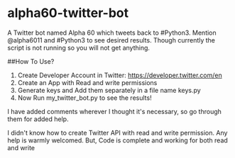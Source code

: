 # alpha60-twitter-bot
A Twitter bot named Alpha 60 which tweets back to #Python3. 
Mention @alpha6011 and #Python3 to see desired results.
Though currently the script is not running so you will not get anything.

##How To Use?
1. Create Developer Account in Twitter: https://developer.twitter.com/en
2. Create an App with Read and write permissions  
3. Generate keys and Add them separately in a file name keys.py
4. Now Run my_twitter_bot.py to see the results!

I have added comments wherever I thought it's necessary, so go through them for added help.

I didn't know how to create Twitter API with read and write permission. Any help is warmly welcomed.
But, Code is complete and working for both read and write 
